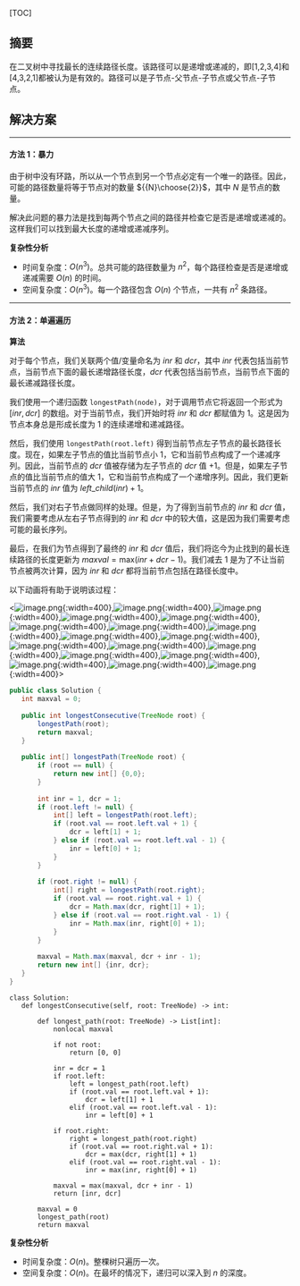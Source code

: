[TOC] 

 ## 摘要 

 在二叉树中寻找最长的连续路径长度。该路径可以是递增或递减的，即[1,2,3,4]和[4,3,2,1]都被认为是有效的。路径可以是子节点-父节点-子节点或父节点-子节点。 

 ## 解决方案 

---

 #### 方法 1：暴力

 由于树中没有环路，所以从一个节点到另一个节点必定有一个唯一的路径。因此，可能的路径数量将等于节点对的数量 ${{N}\choose{2}}$，其中 $N$ 是节点的数量。 

 解决此问题的暴力法是找到每两个节点之间的路径并检查它是否是递增或递减的。这样我们可以找到最大长度的递增或递减序列。 

 **复杂性分析** 

 * 时间复杂度：$O(n^3)$。总共可能的路径数量为 $n^2$，每个路径检查是否是递增或递减需要 $O(n)$ 的时间。 
 * 空间复杂度：$O(n^3)$。每一个路径包含 $O(n)$ 个节点，一共有 $n^2$ 条路径。 

---

 #### 方法 2：单遍遍历 

 **算法** 

 对于每个节点，我们关联两个值/变量命名为 $inr$ 和 $dcr$，其中 $inr$ 代表包括当前节点，当前节点下面的最长递增路径长度，$dcr$ 代表包括当前节点，当前节点下面的最长递减路径长度。 

 我们使用一个递归函数 `longestPath(node)`，对于调用节点它将返回一个形式为 $[inr, dcr]$ 的数组。对于当前节点，我们开始时将 $inr$ 和 $dcr$ 都赋值为 1。这是因为节点本身总是形成长度为 1 的连续递增和递减路径。 

 然后，我们使用 `longestPath(root.left)` 得到当前节点左子节点的最长路径长度。现在，如果左子节点的值比当前节点小 1，它和当前节点构成了一个递减序列。因此，当前节点的 $dcr$ 值被存储为左子节点的 $dcr$ 值 +1。但是，如果左子节点的值比当前节点的值大 1，它和当前节点构成了一个递增序列。因此，我们更新当前节点的 $inr$ 值为 $left\_child(inr) + 1$。 

 然后，我们对右子节点做同样的处理。但是，为了得到当前节点的 $inr$ 和 $dcr$ 值，我们需要考虑从左右子节点得到的 $inr$ 和 $dcr$ 中的较大值，这是因为我们需要考虑可能的最长序列。 

 最后，在我们为节点得到了最终的 $inr$ 和 $dcr$ 值后，我们将迄今为止找到的最长连续路径的长度更新为 $maxval = \text{max}(inr + dcr - 1)$。我们减去 1 是为了不让当前节点被两次计算，因为 $inr$ 和 $dcr$ 都将当前节点包括在路径长度中。 

 以下动画将有助于说明该过程： 

 <![image.png](https://pic.leetcode.cn/1692078852-Nnolbc-image.png){:width=400},![image.png](https://pic.leetcode.cn/1692078854-qAUtFL-image.png){:width=400},![image.png](https://pic.leetcode.cn/1692078857-NHggOb-image.png){:width=400},![image.png](https://pic.leetcode.cn/1692078859-RBGadE-image.png){:width=400},![image.png](https://pic.leetcode.cn/1692078862-mICNsd-image.png){:width=400},![image.png](https://pic.leetcode.cn/1692078864-CsUQqc-image.png){:width=400},![image.png](https://pic.leetcode.cn/1692078867-zCsTFh-image.png){:width=400},![image.png](https://pic.leetcode.cn/1692078870-WtyFga-image.png){:width=400},![image.png](https://pic.leetcode.cn/1692078872-qmRadm-image.png){:width=400},![image.png](https://pic.leetcode.cn/1692078877-GZTTVb-image.png){:width=400},![image.png](https://pic.leetcode.cn/1692078879-krqSah-image.png){:width=400},![image.png](https://pic.leetcode.cn/1692078882-LGMOSC-image.png){:width=400},![image.png](https://pic.leetcode.cn/1692078885-DiUnzh-image.png){:width=400},![image.png](https://pic.leetcode.cn/1692078888-eEKsyi-image.png){:width=400},![image.png](https://pic.leetcode.cn/1692078890-UEDRck-image.png){:width=400},![image.png](https://pic.leetcode.cn/1692078893-xmwBoK-image.png){:width=400},![image.png](https://pic.leetcode.cn/1692078896-HuQftJ-image.png){:width=400},![image.png](https://pic.leetcode.cn/1692078899-wuvDkf-image.png){:width=400}>

 ```Java [slu2]
 public class Solution {
    int maxval = 0;
    
    public int longestConsecutive(TreeNode root) {
        longestPath(root);
        return maxval;
    }
    
    public int[] longestPath(TreeNode root) {
        if (root == null) {
            return new int[] {0,0};
        }
        
        int inr = 1, dcr = 1;
        if (root.left != null) {
            int[] left = longestPath(root.left);
            if (root.val == root.left.val + 1) {
                dcr = left[1] + 1;
            } else if (root.val == root.left.val - 1) {
                inr = left[0] + 1;
            }
        }
        
        if (root.right != null) {
            int[] right = longestPath(root.right);
            if (root.val == root.right.val + 1) {
                dcr = Math.max(dcr, right[1] + 1);
            } else if (root.val == root.right.val - 1) {
                inr = Math.max(inr, right[0] + 1);
            }
        }
        
        maxval = Math.max(maxval, dcr + inr - 1);
        return new int[] {inr, dcr};
    }
}
 ```

 ```Python3 [slu2]
 class Solution:
    def longestConsecutive(self, root: TreeNode) -> int:
                
        def longest_path(root: TreeNode) -> List[int]:
            nonlocal maxval
            
            if not root:
                return [0, 0]
            
            inr = dcr = 1
            if root.left:
                left = longest_path(root.left)
                if (root.val == root.left.val + 1):
                    dcr = left[1] + 1
                elif (root.val == root.left.val - 1):
                    inr = left[0] + 1
            
            if root.right:
                right = longest_path(root.right)
                if (root.val == root.right.val + 1):
                    dcr = max(dcr, right[1] + 1)
                elif (root.val == root.right.val - 1):
                    inr = max(inr, right[0] + 1)
                    
            maxval = max(maxval, dcr + inr - 1)
            return [inr, dcr]
        
        maxval = 0
        longest_path(root)
        return maxval
 ```

 **复杂性分析** 

 * 时间复杂度：$O(n)$。整棵树只遍历一次。
 * 空间复杂度：$O(n)$。在最坏的情况下，递归可以深入到 $n$ 的深度。